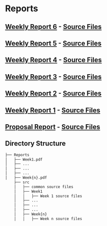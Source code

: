 # Reports

## [Weekly Report 6](https://github.com/afeser/FinalProject/blob/Report/Reports/Week6.pdf) - [Source Files](https://github.com/afeser/FinalProject/tree/Report/Reports/src/Week6)

## [Weekly Report 5](https://github.com/afeser/FinalProject/blob/Report/Reports/Week5.pdf) - [Source Files](https://github.com/afeser/FinalProject/tree/Report/Reports/src/Week5)

## [Weekly Report 4](https://github.com/afeser/FinalProject/blob/Report/Reports/Week4.pdf) - [Source Files](https://github.com/afeser/FinalProject/tree/Report/Reports/src/Week4)

## [Weekly Report 3](https://github.com/afeser/FinalProject/blob/Report/Reports/Week3.pdf) - [Source Files](https://github.com/afeser/FinalProject/tree/Report/Reports/src/Week3)

## [Weekly Report 2](https://github.com/afeser/FinalProject/blob/Report/Reports/Week2.pdf) - [Source Files](https://github.com/afeser/FinalProject/tree/Report/Reports/src/Week2)

## [Weekly Report 1](https://github.com/afeser/FinalProject/blob/Report/Reports/Week1.pdf) - [Source Files](https://github.com/afeser/FinalProject/tree/Report/Reports/src/Week1)


## [Proposal Report](https://github.com/afeser/FinalProject/blob/Report/Reports/ProposalReport.pdf) - [Source Files](https://github.com/afeser/FinalProject/tree/Report/Reports/src/Proposal)

## Directory Structure

```bash
├── Reports
│   ├── Week1.pdf
│   ├── ...
│   ├── ...
│   ├── ...
│   ├── Week{n}.pdf
    ├── src 
    │   ├── common source files
    │   ├── Week1
    │   │   ├── Week 1 source files
    │   ├── ...
    │   ├── ...
    │   ├── ...
    │   ├── Week{n}
    │   │   ├── Week n source files


```
